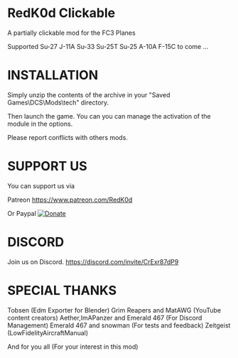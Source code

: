 # RedK0d Clickable
 A partially clickable mod for the FC3 Planes

 Supported
 Su-27
 J-11A
 Su-33
 Su-25T
 Su-25
 A-10A
 F-15C to come ...

 # INSTALLATION 

Simply unzip the contents of the archive in your "Saved Games\DCS\Mods\tech\" directory.


Then launch the game.
You can you can manage the activation of the module in the options.

Please report conflicts with others mods.
 
 # SUPPORT US
You can support us via 

Patreon 
https://www.patreon.com/RedK0d

Or Paypal
[![Donate](https://www.paypalobjects.com/en_US/FR/i/btn/btn_donateCC_LG.gif)](https://www.paypal.com/donate/?hosted_button_id=8RA626VEJD2SC)

 # DISCORD
Join us on Discord. 
https://discord.com/invite/CrExr87dP9

 # SPECIAL THANKS
 Tobsen                             (Edm Exporter for Blender)
 Grim Reapers and MatAWG            (YouTube content creators)
 Aether,ImAPanzer and Emerald 467   (For Discord Management)
 Emerald 467 and snowman            (For tests and feedback)
 Zeitgeist                          (LowFidelityAircraftManual)
 
 And for you all                    (For your interest in this mod)


